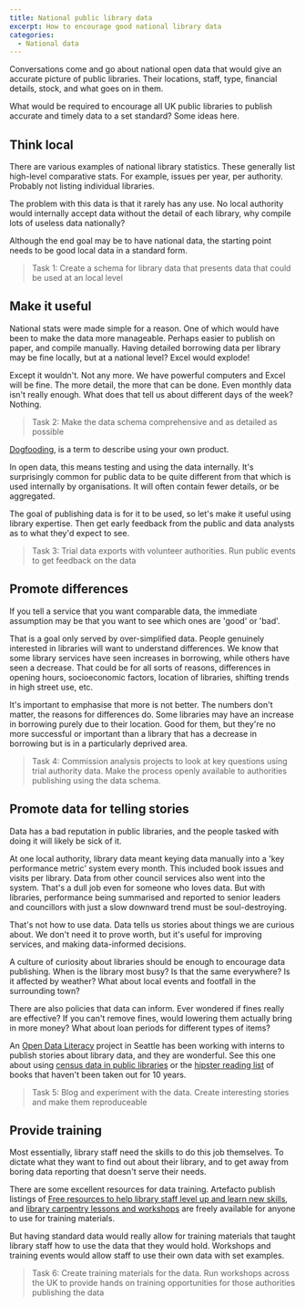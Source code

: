 ```yaml
---
title: National public library data
excerpt: How to encourage good national library data
categories:
  - National data
---
```


Conversations come and go about national open data that would give an accurate picture of public libraries. Their locations, staff, type, financial details, stock, and what goes on in them.

What would be required to encourage all UK public libraries to publish accurate and timely data to a set standard? Some ideas here.

## Think local

There are various examples of national library statistics. These generally list high-level comparative stats. For example, issues per year, per authority. Probably not listing individual libraries.

The problem with this data is that it rarely has any use. No local authority would internally accept data without the detail of each library, why compile lots of useless data nationally?

Although the end goal may be to have national data, the starting point needs to be good local data in a standard form.

> Task 1: Create a schema for library data that presents data that could be used at an local level

## Make it useful

National stats were made simple for a reason. One of which would have been to make the data more manageable. Perhaps easier to publish on paper, and compile manually. Having detailed borrowing data per library may be fine locally, but at a national level? Excel would explode! 

Except it wouldn't. Not any more. We have powerful computers and Excel will be fine. The more detail, the more that can be done. Even monthly data isn't really enough. What does that tell us about different days of the week? Nothing.

> Task 2: Make the data schema comprehensive and as detailed as possible

[Dogfooding](https://en.wikipedia.org/wiki/Eating_your_own_dog_food), is a term to describe using your own product.

In open data, this means testing and using the data internally. It's surprisingly common for public data to be quite different from that which is used internally by organisations. It will often contain fewer details, or be aggregated.

The goal of publishing data is for it to be used, so let's make it useful using library expertise. Then get early feedback from the public and data analysts as to what they'd expect to see.

> Task 3: Trial data exports with volunteer authorities. Run public events to get feedback on the data

## Promote differences

If you tell a service that you want comparable data, the immediate assumption may be that you want to see which ones are 'good' or 'bad'.

That is a goal only served by over-simplified data. People genuinely interested in libraries will want to understand differences. We know that some library services have seen increases in borrowing, while others have seen a decrease. That could be for all sorts of reasons, differences in opening hours, socioeconomic factors, location of libraries, shifting trends in high street use, etc.

It's important to emphasise that more is not better. The numbers don't matter, the reasons for differences do. Some libraries may have an increase in borrowing purely due to their location. Good for them, but they're no more successful or important than a library that has a decrease in borrowing but is in a particularly deprived area.

> Task 4: Commission analysis projects to look at key questions using trial authority data. Make the process openly available to authorities publishing using the data schema.

## Promote data for telling stories

Data has a bad reputation in public libraries, and the people tasked with doing it will likely be sick of it.

At one local authority, library data meant keying data manually into a 'key performance metric' system every month. This included book issues and visits per library. Data from other council services also went into the system. That's a dull job even for someone who loves data. But with libraries, performance being summarised and reported to senior leaders and councillors with just a slow downward trend must be soul-destroying.

That's not how to use data. Data tells us stories about things we are curious about. We don't need it to prove worth, but it's useful for improving services, and making data-informed decisions.

A culture of curiosity about libraries should be enough to encourage data publishing. When is the library most busy? Is that the same everywhere? Is it affected by weather? What about local events and footfall in the surrounding town?

There are also policies that data can inform. Ever wondered if fines really are effective? If you can't remove fines, would lowering them actually bring in more money? What about loan periods for different types of items?

An [Open Data Literacy](https://twitter.com/ODLiteracy) project in Seattle has been working with interns to publish stories about library data, and they are wonderful. See this one about using [census data in public libraries](https://medium.com/open-data-literacy/beyond-the-census-using-census-data-in-public-libraries-333e2643fd21) or the [hipster reading list](https://pudding.cool/2019/06/summer-reading/) of books that haven't been taken out for 10 years.

> Task 5: Blog and experiment with the data. Create interesting stories and make them reproduceable

## Provide training

Most essentially, library staff need the skills to do this job themselves. To dictate what they want to find out about their library, and to get away from boring data reporting that doesn't serve their needs.

There are some excellent resources for data training. Artefacto publish listings of [Free resources to help library staff level up and learn new skills](https://libraryskills.io/), and [library carpentry lessons and workshops](https://librarycarpentry.org/lessons/) are freely available for anyone to use for training materials.  

But having standard data would really allow for training materials that taught library staff how to use the data that they would hold. Workshops and training events would allow staff to use their own data with set examples.

> Task 6: Create training materials for the data. Run workshops across the UK to provide hands on training opportunities for those authorities publishing the data